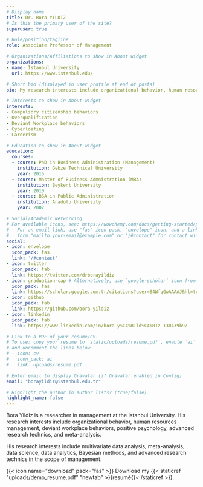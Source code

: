 ```yaml
---
# Display name
title: Dr. Bora YILDIZ
# Is this the primary user of the site?
superuser: true

# Role/position/tagline
role: Associate Professor of Management

# Organizations/Affiliations to show in About widget
organizations:
- name: Istanbul University
  url: https://www.istanbul.edu/

# Short bio (displayed in user profile at end of posts)
bio: My research interests include organizational behavior, human resources management, sytematic review and meta analysis, advanced research technics and .

# Interests to show in About widget
interests:
- Compulsory citizenship behaviors
- Overqualification
- Deviant Workplace behaviors
- Cyberloafing 
- Careerism

# Education to show in About widget
education:
  courses:
  - course: PhD in Business Administration (Management)
    institution: Gebze Technical University
    year: 2015
  - course: Master of Business Admnistration (MBA)
    institution: Beykent University
    year: 2010
  - course: BSA in Public Administration
    institution: Anadolu University
    year: 2007

# Social/Academic Networking
# For available icons, see: https://wowchemy.com/docs/getting-started/page-builder/#icons
#   For an email link, use "fas" icon pack, "envelope" icon, and a link in the
#   form "mailto:your-email@example.com" or "/#contact" for contact widget.
social:
- icon: envelope
  icon_pack: fas
  link: '/#contact'
- icon: twitter
  icon_pack: fab
  link: https://twitter.com/drborayildiz
- icon: graduation-cap # Alternatively, use `google-scholar` icon from `ai` icon pack
  icon_pack: fas
  link: https://scholar.google.com.tr/citations?user=S4WfqGwAAAAJ&hl=tr
- icon: github
  icon_pack: fab
  link: https://github.com/bora-yildiz
- icon: linkedin
  icon_pack: fab
  link: https://www.linkedin.com/in/bora-y%C4%B1ld%C4%B1z-130439b9/

# Link to a PDF of your resume/CV.
# To use: copy your resume to `static/uploads/resume.pdf`, enable `ai` icons in `params.toml`, 
# and uncomment the lines below.
# - icon: cv
#   icon_pack: ai
#   link: uploads/resume.pdf

# Enter email to display Gravatar (if Gravatar enabled in Config)
email: "borayildiz@istanbul.edu.tr"

# Highlight the author in author lists? (true/false)
highlight_name: false
---
```


Bora Yildiz is a researcher in management at the Istanbul University. His research interests include organizational behavior, human resources management, deviant workplace behaviors, positive psychology, advanced research technics, and meta-analysis.

His research interests include multivariate data analysis, meta-analysis, data science, data analytics, Bayesian methods, and advanced research technics in the scope of management.



{{< icon name="download" pack="fas" >}} Download my {{< staticref "uploads/demo_resume.pdf" "newtab" >}}resumé{{< /staticref >}}.
